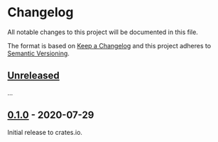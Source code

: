 # Changelog

All notable changes to this project will be documented in this file.

The format is based on [Keep a Changelog](http://keepachangelog.com/en/1.0.0/)
and this project adheres to [Semantic Versioning](http://semver.org/spec/v2.0.0.html).

## [Unreleased]

...

## [0.1.0] - 2020-07-29

Initial release to crates.io.

[Unreleased]: https://github.com/eldruin/mlx9061x-rs/compare/v0.1.0...HEAD
[0.1.0]: https://github.com/eldruin/mlx9061x-rs/releases/tag/v0.1.0